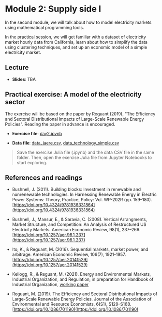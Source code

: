 # Module 2: Supply side I

In the second module, we will talk about how to model electricity markets using mathematical programming tools. 

In the practical session, we will get familiar with a dataset of electricity market hourly data from California, learn about how to simplify the data using clustering techniques, and set up an economic model of a simple electricity market.

## Lecture

* **Slides**: TBA

## Practical exercise: A model of the electricity sector

The exercise will be based on the paper by Reguant (2019), "The Efficiency and Sectoral Distributional Impacts of Large-Scale Renewable Energy Policies". Reading the paper in advance is encouraged.

* **Exercise file**: [day2.ipynb](/materials/day2/day2.ipynb)

* **Data file**: [data_jaere.csv](/materials/day2/data_jaere.csv), [data\_technology\_simple.csv](/materials/day2/data_technology_simple.csv)

<!-- ## Homework -->
> Save the exercise Julia file (.ipynb) and the data CSV file in the same folder. Then, open the exercise Julia file from Jupyter Notebooks to start exploring.

## References and readings

* Bushnell, J. (2011). Building blocks: Investment in renewable and nonrenewable technologies. In Harnessing Renewable Energy in Electric Power Systems: Theory, Practice, Policy: Vol. WP-202R (pp. 159–180). [https://doi.org/10.4324/9781936331864](https://doi.org/10.4324/9781936331864)

* Bushnell, J., Mansur, E., & Saravia, C. (2008). Vertical Arrangments, Market Structure, and Competition: An Analysis of Restructured US Electricity Markets. American Economic Review, 98(1), 237–266. [https://doi.org/10.1257/aer.98.1.237](https://doi.org/10.1257/aer.98.1.237)

* Ito, K., & Reguant, M. (2016). Sequential markets, market power, and arbitrage. American Economic Review, 106(7), 1921–1957. [https://doi.org/10.1257/aer.20141529](https://doi.org/10.1257/aer.20141529)

* Kellogg, R., & Reguant, M. (2021). Energy and Environmental Markets, Industrial Organization, and Regulation, in preparation for Handbook of Industrial Organization, [working paper](/materials/day2/Handbook_IO_EEE.pdf)

* Reguant, M. (2019). The Efficiency and Sectoral Distributional Impacts of Large-Scale Renewable Energy Policies. Journal of the Association of Environmental and Resource Economists, 6(S1), S129–S168. [https://doi.org/10.1086/701190](https://doi.org/10.1086/701190)